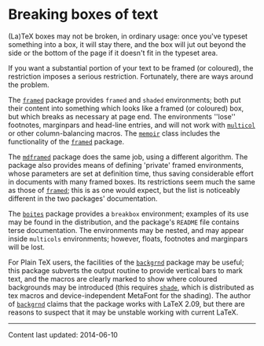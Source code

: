 # Breaking boxes of text

(La)TeX boxes may not be broken, in ordinary usage: once you've
typeset something into a box, it will stay there, and the box will jut
out beyond the side or the bottom of the page if it doesn't fit in the
typeset area.

If you want a substantial portion of your text to be framed (or
coloured), the restriction imposes a serious restriction.
Fortunately, there are ways around the problem.

The [`framed`](http://ctan.org/pkg/framed) package provides `framed` and
`shaded` environments; both put their content into
something which looks like a framed (or coloured) box, but which
breaks as necessary at page end.  The environments ''lose'' footnotes,
marginpars and head-line entries, and will not work with
[`multicol`](http://ctan.org/pkg/multicol) or other column-balancing macros.  The
[`memoir`](http://ctan.org/pkg/memoir) class includes the functionality of the
[`framed`](http://ctan.org/pkg/framed) package.

The [`mdframed`](http://ctan.org/pkg/mdframed) package does the same job, using a different
algorithm.  The package also provides means of defining
'private' framed environments, whose parameters are set at definition
time, thus saving considerable effort in documents with many framed
boxes.  Its restrictions seem much the same as those of
[`framed`](http://ctan.org/pkg/framed); this is as one would expect, but the list is
noticeably different in the two packages' documentation.

The [`boites`](http://ctan.org/pkg/boites) package provides a `breakbox`
environment; examples of its use may be found in the distribution, and
the package's `README` file contains terse documentation.  The
environments may be nested, and may appear inside
`multicols` environments; however, floats, footnotes and
marginpars will be lost.

For Plain TeX users, the facilities of the [`backgrnd`](http://ctan.org/pkg/backgrnd)
package may be useful; this package subverts the output routine to
provide vertical bars to mark text, and the macros are clearly marked
to show where coloured backgrounds may be introduced (this requires
[`shade`](http://ctan.org/pkg/shade), which is distributed as tex macros and
device-independent MetaFont for the shading).  The author of
[`backgrnd`](http://ctan.org/pkg/backgrnd) claims that the package works with LaTeX 2.09, but
there are reasons to suspect that it may be unstable working with
current LaTeX.


----

Content last updated: 2014-06-10
